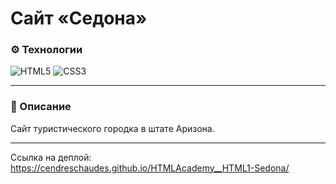 # Сайт «Седона»

### ⚙️ Технологии
![HTML5](https://img.shields.io/badge/html5-%23E34F26.svg?style=for-the-badge&logo=html5&logoColor=white)
![CSS3](https://img.shields.io/badge/css3-%231572B6.svg?style=for-the-badge&logo=css3&logoColor=white)

---

### 📄 Описание
Сайт туристического городка в штате Аризона.

---

Ссылка на деплой: https://cendreschaudes.github.io/HTMLAcademy__HTML1-Sedona/
